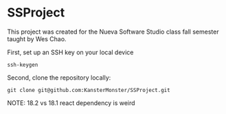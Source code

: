 # SSProject

This project was created for the Nueva Software Studio class fall semester taught by Wes Chao.

First, set up an SSH key on your local device
```
ssh-keygen
```

Second, clone the repository locally:

```
git clone git@github.com:KansterMonster/SSProject.git
```

NOTE: 18.2 vs 18.1 react dependency is weird
